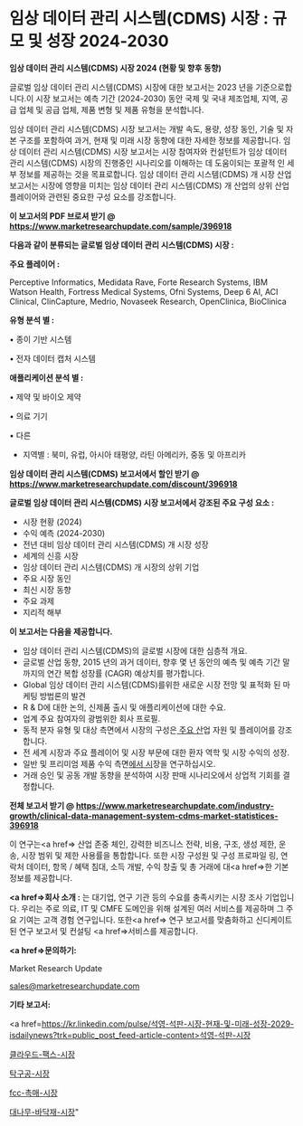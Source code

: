 # 임상 데이터 관리 시스템(CDMS) 시장 : 규모 및 성장 2024-2030

<strong>임상 데이터 관리 시스템(CDMS) 시장 2024 (현황 및 향후 동향)</strong>

글로벌 임상 데이터 관리 시스템(CDMS) 시장에 대한 보고서는 2023 년을 기준으로합니다.이 시장 보고서는 예측 기간 (2024-2030) 동안 국제 및 국내 제조업체, 지역, 공급 업체 및 공급 업체, 제품 변형 및 제품 유형을 분석합니다.

임상 데이터 관리 시스템(CDMS) 시장 보고서는 개발 속도, 용량, 성장 동인, 기술 및 자본 구조를 포함하여 과거, 현재 및 미래 시장 동향에 대한 자세한 정보를 제공합니다. 임상 데이터 관리 시스템(CDMS) 시장 보고서는 시장 참여자와 컨설턴트가 임상 데이터 관리 시스템(CDMS) 시장의 진행중인 시나리오를 이해하는 데 도움이되는 포괄적 인 세부 정보를 제공하는 것을 목표로합니다. 임상 데이터 관리 시스템(CDMS) 개 시장 산업 보고서는 시장에 영향을 미치는 임상 데이터 관리 시스템(CDMS) 개 산업의 상위 산업 플레이어와 관련된 중요한 구성 요소를 강조합니다.



<strong>이 보고서의 PDF 브로셔 받기 @ <a href=https://www.marketresearchupdate.com/sample/396918>https://www.marketresearchupdate.com/sample/396918</a></strong>



<strong>다음과 같이 분류되는 글로벌 임상 데이터 관리 시스템(CDMS) 시장 :</strong>



<strong>주요 플레이어 :</strong>

Perceptive Informatics, Medidata Rave, Forte Research Systems, IBM Watson Health, Fortress Medical Systems, Ofni Systems, Deep 6 AI, ACI Clinical, ClinCapture, Medrio, Novaseek Research, OpenClinica, BioClinica



<strong>유형 분석 별 :</strong>

• 종이 기반 시스템

• 전자 데이터 캡처 시스템



<strong>애플리케이션 분석 별 :</strong>

• 제약 및 바이오 제약

• 의료 기기

• 다른

<ul>
  <li>지역별 : 북미, 유럽, 아시아 태평양, 라틴 아메리카, 중동 및 아프리카</li>
</ul>


<strong>임상 데이터 관리 시스템(CDMS) 보고서에서 할인 받기 @ <a href=https://www.marketresearchupdate.com/discount/396918>https://www.marketresearchupdate.com/discount/396918</a></strong>



<strong>글로벌 임상 데이터 관리 시스템(CDMS) 시장 보고서에서 강조된 주요 구성 요소 :</strong>
<ul>
  <li>시장 현황 (2024)</li>
  <li>수익 예측 (2024-2030)</li>
  <li>전년 대비 임상 데이터 관리 시스템(CDMS) 개 시장 성장</li>
  <li>세계의 신흥 시장</li>
  <li>임상 데이터 관리 시스템(CDMS) 개 시장의 상위 기업</li>
  <li>주요 시장 동인</li>
  <li>최신 시장 동향</li>
  <li>주요 과제</li>
  <li>지리적 해부</li>
</ul>


<strong>이 보고서는 다음을 제공합니다.</strong>
<ul>
  <li>임상 데이터 관리 시스템(CDMS)의 글로벌 시장에 대한 심층적 개요.</li>
  <li>글로벌 산업 동향, 2015 년의 과거 데이터, 향후 몇 년 동안의 예측 및 예측 기간 말까지의 연간 복합 성장률 (CAGR) 예상치를 평가합니다.</li>
  <li>Global 임상 데이터 관리 시스템(CDMS)를위한 새로운 시장 전망 및 표적화 된 마케팅 방법론의 발견</li>
  <li>R &amp; D에 대한 논의, 신제품 출시 및 애플리케이션에 대한 수요.</li>
  <li>업계 주요 참여자의 광범위한 회사 프로필.</li>
  <li>동적 분자 유형 및 대상 측면에서 시장의 구성은<a href=> 주요 산</a>업 자원 및 플레이어를 강조합니다.</li>
  <li>전 세계 시장과 주요 플레이어 및 시장 부문에 대한 환자 역학 및 시장 수익의 성장.</li>
  <li>일반 및 프리미엄 제품 수익 측면<a href=>에서 시</a>장을 연구하십시오.</li>
  <li>거래 승인 및 공동 개발 동향을 분석하여 시장 판매 시나리오에서 상업적 기회를 결정합니다.</li>
</ul>



<strong>전체 보고서 받기 @ <a href=https://www.marketresearchupdate.com/industry-growth/clinical-data-management-system-cdms-market-statistices-396918>https://www.marketresearchupdate.com/industry-growth/clinical-data-management-system-cdms-market-statistices-396918</a></strong>

이 연구는<a href=> 산업 존중</a> 체인, 강력한 비즈니스 전략, 비용, 구조, 생성 제한, 운송, 시장 범위 및 제한 사용률을 통합합니다. 또한 시장 구성원 및 구성 프로파일 링, 연락처 데이터, 항목 / 혜택 침대, 소득 개발, 수익 창출 및 총 거래에 대<a href=>한 기본 </a>정보를 제공합니다.



<strong><a href=>회사 소</a>개 :</strong>
는 대기업, 연구 기관 등의 수요를 충족시키는 시장 조사 기업입니다. 우리는 주로 의료, IT 및 CMFE 도메인을 위해 설계된 여러 서비스를 제공하며 그 주요 기여는 고객 경험 연구입니다. 또한<a href=> 연구 보</a>고서를 맞춤화하고 신디케이트 된 연구 보고서 및 컨설팅 <a href=>서비스</a>를 제공합니다.



<strong><a href=>문의하기:</a></strong>

Market Research Update

sales@marketresearchupdate.com



<strong>기타 보고서:</strong>

<a href=https://kr.linkedin.com/pulse/석영-석판-시장-현재-및-미래-성장-2029-isdailynews?trk=public_post_feed-article-content>석영-석판-시장</a>

<a href=https://www.linkedin.com/pulse/클라우드-팩스-시장-규모-및-성장-2023-consumer-connection-compendium-ana/>클라우드-팩스-시장</a>

<a href=https://www.linkedin.com/pulse/탁구공-시장-동향-및-성장-전망-isdailynews-ksyyc/>탁구공-시장</a>

<a href=https://www.linkedin.com/pulse/fcc-촉매-시장-동향-및-성장-전망-analytics-alchemy-360-analysis-74mcf/>fcc-촉매-시장</a>

<a href=https://www.linkedin.com/pulse/대나무-바닥재-시장-현재-및-미래-성장-2030-consumer-connection-chronicles-24--7pobc/>대나무-바닥재-시장</a>"
